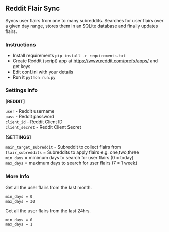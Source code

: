 ## Reddit Flair Sync

Syncs user flairs from one to many subreddits. Searches for user flairs over a given day range, stores them in an SQLite database and finally updates flairs.

### Instructions

-   Install requirements `pip install -r requirements.txt`
-   Create Reddit (script) app at https://www.reddit.com/prefs/apps/ and get keys
-   Edit conf.ini with your details
-   Run it `python run.py`

### Settings Info

**[REDDIT]**

`user` - Reddit username  
`pass` - Reddit password  
`client_id` - Reddit Client ID  
`client_secret` - Reddit Client Secret  

**[SETTINGS]**

`main_target_subreddit` - Subreddit to collect flairs from  
`flair_subreddits` = Subreddits to apply flairs e.g. one,two,three  
`min_days` = minimum days to search for user flairs (0 = today)  
`max_days` = maximum days to search for user flairs (7 = 1 week)

### More Info

Get all the user flairs from the last month.

    min_days = 0
    max_days = 30

Get all the user flairs from the last 24hrs.

    min_days = 0
    max_days = 1
